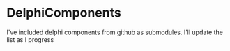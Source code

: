 # DelphiComponents

I've included delphi components from github as submodules.
I'll update the list as I progress

